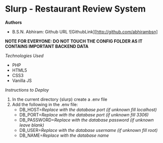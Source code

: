 # Slurp - Restaurant Review System

**Authors**
- B.S.N. Abhiram: Github URL ![GithubLink][http://github.com/abhirambsn]


**NOTE FOR EVERYONE: DO NOT TOUCH THE CONFIG FOLDER AS IT CONTAINS IMPORTANT BACKEND DATA**

*Technologies Used*
- PHP
- HTML5
- CSS3
- Vanilla JS

*Instructions to Deploy*
1. In the current directory (slurp) create a .env file
2. Add the following in the .env file:
    - DB_HOST=*Replace with the database port (if unknown fill localhost)*
    - DB_PORT=*Replace with the database port (if unknown fill 3306)*
    - DB_PASSWORD=*Replace with the database password (if unknown leave blank)*
    - DB_USER=*Replace with the database username (if unknown fill root)*
    - DB_NAME=*Replace with the database name*
